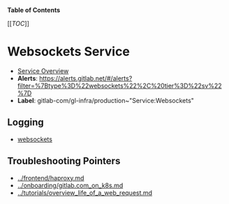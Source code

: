 <!-- MARKER: do not edit this section directly. Edit services/service-catalog.yml then run scripts/generate-docs -->

**Table of Contents**

[[_TOC_]]

#  Websockets Service
* [Service Overview](https://dashboards.gitlab.net/d/websockets/websockets)
* **Alerts**: https://alerts.gitlab.net/#/alerts?filter=%7Btype%3D%22websockets%22%2C%20tier%3D%22sv%22%7D
* **Label**: gitlab-com/gl-infra/production~"Service:Websockets"

## Logging

* [websockets](TBD)

## Troubleshooting Pointers

* [../frontend/haproxy.md](../frontend/haproxy.md)
* [../onboarding/gitlab.com_on_k8s.md](../onboarding/gitlab.com_on_k8s.md)
* [../tutorials/overview_life_of_a_web_request.md](../tutorials/overview_life_of_a_web_request.md)
<!-- END_MARKER -->

<!-- ## Summary -->

<!-- ## Architecture -->

<!-- ## Performance -->

<!-- ## Scalability -->

<!-- ## Availability -->

<!-- ## Durability -->

<!-- ## Security/Compliance -->

<!-- ## Monitoring/Alerting -->

<!-- ## Links to further Documentation -->
